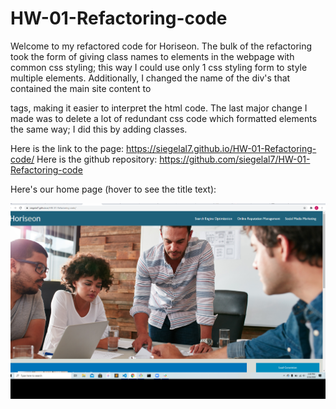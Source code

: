 # HW-01-Refactoring-code

Welcome to my refactored code for Horiseon. The bulk of the refactoring took the form of giving class names to elements in the webpage with common css styling; this way I could use only 1 css styling form to style multiple elements. Additionally, I changed the name of the div's that contained the main site content to <main> tags, making it easier to interpret the html code. The last major change I made was to delete a lot of redundant css code which formatted elements the same way; I did this by adding classes.

Here is the link to the page: https://siegelal7.github.io/HW-01-Refactoring-code/
Here is the github repository: https://github.com/siegelal7/HW-01-Refactoring-code

Here's our home page (hover to see the title text):

![home-page](./assets/images/2020-08-26.png "Home Page")

